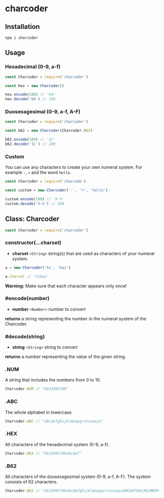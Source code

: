 # charcoder

## Installation

```
npm i charcoder
```

## Usage

### Hexadecimal (0-9, a-f)

```javascript
const Charcoder = require('charcoder')

const hex = new Charcoder()

hex.encode(100) // '64'
hex.decode('64') // 100
```

### Duosexagesimal (0-9, a-f, A-F)

```javascript
const Charcoder = require('charcoder')

const b62 = new Charcoder(Charcoder.B62)

b62.encode(100) // '1C'
b62.decode('1C') // 100
```

### Custom

You can use any characters to create your own numeral system. For example `-`, `+` and the word `hello`.

```javascript
const Charcoder = require('charcode')

const custom = new Charcoder('-', '+', 'hello')

custom.encode(100) // 'h-h'
custom.decode('h-h') // 100
```

## Class: Charcoder

```javascript
const Charcoder = require('charcoder')
```

### constructor(...charset)
- __charset__ `<String>` string(s) that are used as characters of your numeral system.

```javascript
a = new Charcoder('hi', 'baz')

a.charset // 'hibaz'
```

__Warning:__ Make sure that each character appears only once!

### #encode(number)
- __number__ `<Number>` number to convert

__returns__ a string representing the number in the numeral system of the Charcoder.

### #decode(string)
- __string__ `<String>` string to convert

__returns__ a number representing the value of the given string.

### .NUM

A string that includes the numbers from 0 to 10.

```javascript
Charcoder.NUM // "0123456789"
```

### .ABC

The whole alphabet in lowercase.

```javascript
Charcoder.ABC // "abcdefghijklmnopqrstuvwxyz"
```

### .HEX

All characters of the hexadecimal system (0-9, a-f).

```javascript
Charcoder.HEX // "0123456789abcdef"
```

### .B62

All characters of the duosexagesimal system (0-9, a-f, A-F). The system consists of 62 characters.

```javascript
Charcoder.B62 // "0123456789abcdefghijklmnopqrstuvwxyzABCDEFGHIJKLMNOPQRSTUVWXYZ"
```
